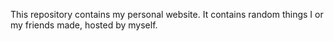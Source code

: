 This repository contains my personal website. It contains random things I or my friends made, hosted by myself.
